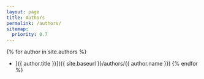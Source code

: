 ```yaml
---
layout: page
title: Authors
permalink: /authors/
sitemap:
  priority: 0.7
---
```

{% for author in site.authors %}
* [{{ author.title }}]({{ site.baseurl }}/authors/{{ author.name }})
{% endfor %}

